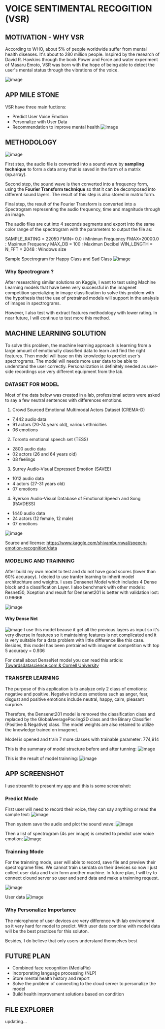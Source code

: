 # VOICE SENTIMENTAL RECOGITION (VSR)
## MOTIVATION - WHY VSR
According to WHO, about 5% of people worldwide suffer from mental health diseases. It's about to 280 million people. Inspired by the research of David R. Hawkins through the book Power and Force and water experiment of Masaru Emoto, VSR was born with the hope of being able to detect the user's mental status through the vibrations of the voice.

![image](https://user-images.githubusercontent.com/88182498/138410971-a0560bf0-2e2d-41f5-87b1-399ce4a21942.png)

## APP MILE STONE
VSR have three main fuctions: 
* Predict User Voice Emotion 
* Personalize with User Data
* Recommendation to improve mental health 
![image](https://user-images.githubusercontent.com/88182498/138417771-e1e90310-1c4a-45e2-80f5-3e70856f4fc6.png)


## METHODOLOGY
![image](https://user-images.githubusercontent.com/88182498/138412436-ecf35440-65c3-4778-914d-5c2ae1a6549d.png)

First step, the audio file is converted into a sound wave by **sampling technique** to form a data array that is saved in the form of a matrix (np.array).

Second step, the sound wave is then converted into a frequency form, using the **Fourier Transform technique** so that it can be decomposed into different sound layers. The result of this step is also stored in matrix form.

Final step, the result of the Fourier Transform is converted into a Spectrogram representing the audio frequency, time and magnitude through an image.

The audio files are cut into 4 seconds segments and export into the same color range of the spectrogram with the parameters to output the file as: 

SAMPLE_RATING = 22050
FMIN= 0.0 : Minimun Frequency 
FMAX=20000.0 : Maximun Frequency 
MAX_DB = 100 : Maximun Decibel
WIN_LENGTH = N_FFT = 2048 : Windows size

Sample Spectrogram for Happy Class and Sad Class
![image](https://user-images.githubusercontent.com/88182498/138415184-1c9bb017-a764-4780-af35-ca38b746cc98.png)

### Why Spectrogram ?

After researching similar solutions on Kaggle, I want to test using Machine Learning models that have been very successful in the imagenet competition specializing in image classification to solve this problem with the hypothesis that the use of pretrained models will support in the analysis of images in spectrograms.

However, I also test with extract features methodology with lower rating. In near future, I will continue to test more this method. 

## MACHINE LEARNING SOLUTION

To solve this problem, the machine learning approach is learning from a large amount of emotionally classified data to learn and find the right features. Then model will base on this knowledge to predict user's spectrograms. The model will needs more user data to be able to understand the user correctly. Personalization is definitely needed as user-side recordings use very different equipment from the lab.

### DATASET FOR MODEL

Most of the data below was created in a lab, professional actors were asked to say a few neutral sentences with differences emotions.

1. Crowd Sourced Emotional Multimodal Actors Dataset (CREMA-D) 
+ 7,442 audio data
+ 91 actors (20-74 years old), various ethnicities
+ 06 emotions

2. Toronto emotional speech set (TESS)
+ 2800 audio data
+ 02 actors (26 and 64 years old)
+ 08 feelings

3. Surrey Audio-Visual Expressed Emotion (SAVEE)
+ 1012 audio data
+ 4 actors (27-31 years old)
+ 07 emotions

4. Ryerson Audio-Visual Database of Emotional Speech and Song (RAVDESS)
+ 1440 audio data
+ 24 actors (12 female, 12 male)
+ 07 emotions

![image](https://user-images.githubusercontent.com/88182498/138420600-aebc8ad0-c470-4193-87ca-2e75dbb8dc88.png)

Source and license: https://www.kaggle.com/shivamburnwal/speech-emotion-recognition/data
### MODELING AND TRAINNING
After build my own model to test and do not have good scores (lower than 60% accuracy). I decied to use tranfer learning to inherit model architechture and weights. I uses Densenet Model which includes 4 Dense block and a classification Layer. I also benchmark with other models: Resnet50, Xception and result for Densenet201 is better with validation lost: 0.96666

![image](https://user-images.githubusercontent.com/88182498/138421212-a7a8ddd0-bbcf-4288-9015-d92753efebd1.png)

#### Why Dense Net
![image](https://user-images.githubusercontent.com/88182498/138420786-79dc1c16-c2dd-4ecd-b3c3-a93f251e8b3e.png)
I use this model beause it get all the previous layers as input so it's very diverse in features so it maintaining features is not complicated and it is very suitable for a data problem with little difference like this case. Besides, this model has been pretrained with imagenet competition with top 5 accuracy = 0.936 

For detail about DenseNet model you can read this article: [Towardsdatascience.com & Cornell University](https://towardsdatascience.com/review-densenet-image-classification-b6631a8ef803)

### TRANSFER LEARNING
The purpose of this application is to analyze only 2 class of emotions: negative and positive. Negative includes emotions such as anger, fear, disgust and positive emotions include neutral, happy, calm, pleasant surprise.

Therefore, the Densenet201 model is removed the classification class and replaced by the GlobalAveragePooling2D class and the Binary Classifier (Positive & Negative) class. The model weights are also retained to utilize the knowledge trained on imagenet.

Model is opened and train 7 more classes with trainable parameter: 774,914

This is the summary of model structure before and after tunning: 
![image](https://user-images.githubusercontent.com/88182498/138422401-6d5a9884-22e1-4a6a-b5cb-0787f022a044.png)

This is the result of model trainning:
![image](https://user-images.githubusercontent.com/88182498/138424061-b86e8771-dac4-42e1-95d7-b7f584fc9ec7.png)

## APP SCREENSHOT
I use streamlit to present my app and this is some screenshot:

### Predict Mode
First user will need to record their voice, they can say anything or read the sample text:
![image](https://user-images.githubusercontent.com/88182498/138424712-bc5fa98e-dcdb-4a0a-ad60-6c37099bf5a0.png)

Then system save the audio and plot the sound wave:
![image](https://user-images.githubusercontent.com/88182498/138424872-632ce3cd-4600-48ca-b8ba-fb7130bf2932.png)

Then a list of spectrogram (4s per image) is created to predict user voice emotion:
![image](https://user-images.githubusercontent.com/88182498/138425151-fdf54951-1a1b-47d8-853e-db1e4b412001.png)

### Trainning Mode
For the trainning mode, user will able to record, save file and preview their spectrograme files. We cannot train userdata on their devices so now I just collect user data and train form another machine. In future plan, I will try to connect clound server so user and send data and make a trainning request.

![image](https://user-images.githubusercontent.com/88182498/138425648-6bd2012c-9420-47ee-bb9d-65fff9ce5518.png)

User data
![image](https://user-images.githubusercontent.com/88182498/138425835-597a742e-ebdc-49c1-9563-e61222d0b04c.png)

### Why Personalize Importance
The microphone of user devices are very difference with lab environment so it very hard for model to predict. With user data combine with model data will be the best practices for this soluton.

Besides, I do believe that only users understand themselves best

## FUTURE PLAN
* Combined face recognition (MediaPie)
* Incorporating language processing (NLP)
* Store mental health history and report
* Solve the problem of connecting to the cloud server to personalize the model
* Build health improvement solutions based on condition

## FILE EXPLORER
updating...
